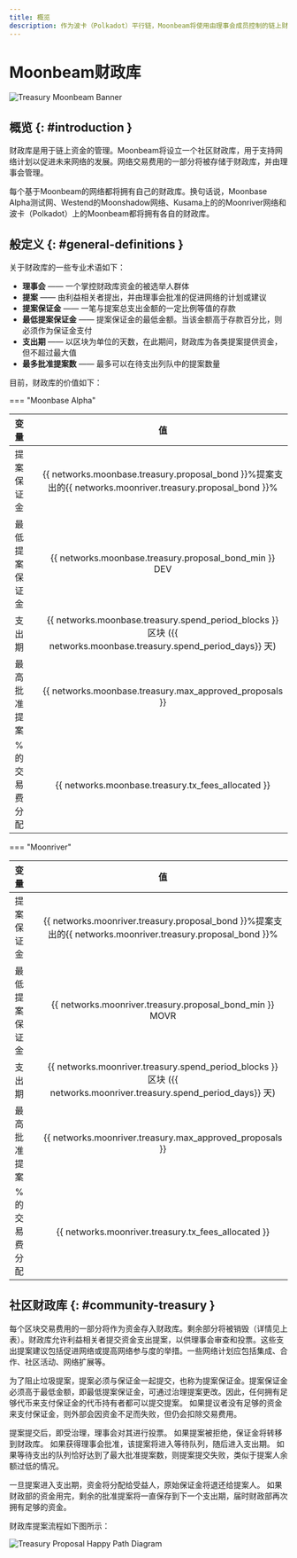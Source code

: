 ```yaml
---
title: 概览
description: 作为波卡（Polkadot）平行链，Moonbeam将使用由理事会成员控制的链上财政库，允许利益相关者提交提案以进一步发展网络。
---
```


# **Moonbeam**财政库

![Treasury Moonbeam Banner](/images/treasury/treasury-overview-banner.png)

## 概览 {: #introduction } 

财政库是用于链上资金的管理。Moonbeam将设立一个社区财政库，用于支持网络计划以促进未来网络的发展。网络交易费用的一部分将被存储于财政库，并由理事会管理。

每个基于Moonbeam的网络都将拥有自己的财政库。换句话说，Moonbase Alpha测试网、Westend的Moonshadow网络、Kusama上的的Moonriver网络和波卡（Polkadot）上的Moonbeam都将拥有各自的财政库。

## 般定义 {: #general-definitions } 

关于财政库的一些专业术语如下：

- **理事会** —— 一个掌控财政库资金的被选举人群体
- **提案** —— 由利益相关者提出，并由理事会批准的促进网络的计划或建议
- **提案保证金** —— 一笔与提案总支出金额的一定比例等值的存款
- **最低提案保证金** —— 提案保证金的最低金额。当该金额高于存款百分比，则必须作为保证金支付
- **支出期** —— 以区块为单位的天数，在此期间，财政库为各类提案提供资金，但不超过最大值
- **最多批准提案数** —— 最多可以在待支出列队中的提案数量

目前，财政库的价值如下：

=== "Moonbase Alpha"

|      变量      |      |                              值                              |
| :------------: | :--: | :----------------------------------------------------------: |
|   提案保证金   |      | {{ networks.moonbase.treasury.proposal_bond }}%提案支出的{{ networks.moonriver.treasury.proposal_bond }}% |
| 最低提案保证金 |      |    {{ networks.moonbase.treasury.proposal_bond_min }} DEV    |
|     支出期     |      | {{ networks.moonbase.treasury.spend_period_blocks }} 区块 ({{ networks.moonbase.treasury.spend_period_days}} 天) |
|  最高批准提案  |      |   {{ networks.moonbase.treasury.max_approved_proposals }}    |
| %的交易费分配  |      |      {{ networks.moonbase.treasury.tx_fees_allocated }}      |

=== "Moonriver"

|      变量      |      |                              值                              |
| :------------: | :--: | :----------------------------------------------------------: |
|   提案保证金   |      | {{ networks.moonriver.treasury.proposal_bond }}%提案支出的{{ networks.moonriver.treasury.proposal_bond }}% |
| 最低提案保证金 |      |   {{ networks.moonriver.treasury.proposal_bond_min }} MOVR   |
|     支出期     |      | {{ networks.moonriver.treasury.spend_period_blocks }} 区块 ({{ networks.moonriver.treasury.spend_period_days}} 天) |
|  最高批准提案  |      |   {{ networks.moonriver.treasury.max_approved_proposals }}   |
| %的交易费分配  |      |     {{ networks.moonriver.treasury.tx_fees_allocated }}      |

## 社区财政库  {: #community-treasury } 

每个区块交易费用的一部分将作为资金存入财政库。剩余部分将被销毁（详情见上表）。财政库允许利益相关者提交资金支出提案，以供理事会审查和投票。这些支出提案建议包括促进网络或提高网络参与度的举措。一些网络计划应包括集成、合作、社区活动、网络扩展等。

为了阻止垃圾提案，提案必须与保证金一起提交，也称为提案保证金。提案保证金必须高于最低金额，即最低提案保证金，可通过治理提案更改。因此，任何拥有足够代币来支付保证金的代币持有者都可以提交提案。 如果提议者没有足够的资金来支付保证金，则外部会因资金不足而失败，但仍会扣除交易费用。

提案提交后，即受治理，理事会对其进行投票。 如果提案被拒绝，保证金将转移到财政库。 如果获得理事会批准，该提案将进入等待队列，随后进入支出期。 如果等待支出的队列恰好达到了最大批准提案数，则提案提交失败，类似于提案人余额过低的情况。

一旦提案进入支出期，资金将分配给受益人，原始保证金将退还给提案人。 如果财政部的资金用完，剩余的批准提案将一直保存到下一个支出期，届时财政部再次拥有足够的资金。

财政库提案流程如下图所示：

![Treasury Proposal Happy Path Diagram](/images/treasury/treasury-proposal-roadmap.png)